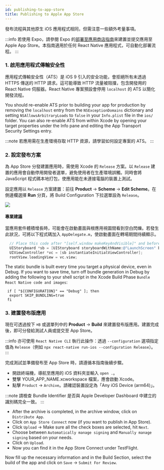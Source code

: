```yaml
---
id: publishing-to-app-store
title: Publishing to Apple App Store
---
```


發布流程與其他原生 iOS 應用程式相同，但需注意一些額外考量事項。

:::info
若使用 Expo，請參閱 Expo 的[部署至應用商店指南](https://docs.expo.dev/distribution/app-stores/)來建置並提交應用至 Apple App Store。本指南適用於任何 React Native 應用程式，可自動化部署流程。
:::

### 1. 啟用應用程式傳輸安全性

應用程式傳輸安全性（ATS）是 iOS 9 引入的安全功能，會拒絕所有未透過 HTTPS 傳送的 HTTP 請求。這可能導致 HTTP 流量被阻擋，包含開發用的 React Native 伺服器。React Native 專案預設會停用 `localhost` 的 ATS 以簡化開發流程。

You should re-enable ATS prior to building your app for production by removing the `localhost` entry from the `NSExceptionDomains` dictionary and setting `NSAllowsArbitraryLoads` to `false` in your `Info.plist` file in the `ios/` folder. You can also re-enable ATS from within Xcode by opening your target properties under the Info pane and editing the App Transport Security Settings entry.

:::note
若應用需在生產環境存取 HTTP 資源，請學習如何設定專案的 ATS。
:::

### 2. 設定發布方案

為 App Store 分發建置應用時，需使用 Xcode 的 `Release` 方案。以 `Release` 建置的應用會自動停用開發者選單，避免使用者在生產環境誤觸。同時會將 JavaScript 程式碼本地打包，使應用能在未連接電腦的裝置上測試。

設定應用以 `Release` 方案建置：前往 **Product** → **Scheme** → **Edit Scheme**。在側邊欄選擇 **Run** 分頁，將 Build Configuration 下拉選單設為 `Release`。

![](/docs/assets/ConfigureReleaseScheme.png)

#### 專業建議

當應用套件體積增長時，可能會在啟動畫面與根應用視圖間看到空白閃爍。若發生此狀況，可將以下程式碼加入 `AppDelegate.m`，使啟動畫面在轉場期間持續顯示。

```objectivec
  // Place this code after "[self.window makeKeyAndVisible]" and before "return YES;"
  UIStoryboard *sb = [UIStoryboard storyboardWithName:@"LaunchScreen" bundle:nil];
  UIViewController *vc = [sb instantiateInitialViewController];
  rootView.loadingView = vc.view;
```

The static bundle is built every time you target a physical device, even in Debug. If you want to save time, turn off bundle generation in Debug by adding the following to your shell script in the Xcode Build Phase `Bundle React Native code and images`:

```shell
 if [ "${CONFIGURATION}" == "Debug" ]; then
  export SKIP_BUNDLING=true
 fi
```

### 3. 建置發布版應用

現在可透過按下 `⌘B` 或選單列中的 **Product** → **Build** 來建置發布版應用。建置完成後，即可分發給測試人員或提交至 App Store。

:::info
亦可使用 `React Native CLI` 執行此操作：透過 `--configuration` 選項指定值為 `Release`（例如 `npx react-native run-ios --configuration Release`）。
:::

完成測試並準備發布至 App Store 時，請遵循本指南後續步驟。

- 開啟終端機，導航至應用的 iOS 資料夾並輸入 `open .`。
- 雙擊 YOUR_APP_NAME.xcworkspace 檔案，應會啟動 Xcode。
- 點擊 `Product` → `Archive`。請確認裝置設定為「Any iOS Device (arm64)」。

:::note
請檢查 Bundle Identifier 是否與 Apple Developer Dashboard 中建立的識別碼完全一致。
:::

- After the archive is completed, in the archive window, click on `Distribute App`.
- Click on `App Store Connect` now (if you want to publish in App Store).
- Click `Upload` → Make sure all the check boxes are selected, hit `Next`.
- Choose between `Automatically manage signing` and `Manually manage signing` based on your needs.
- Click on `Upload`.
- Now you can find it in the App Store Connect under TestFlight.

Now fill up the necessary information and in the Build Section, select the build of the app and click on `Save` → `Submit For Review`.